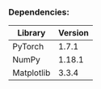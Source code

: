 ### Dependencies:
|Library| Version |
|-----  |-----|
|PyTorch|1.7.1|
|NumPy|1.18.1|
|Matplotlib|3.3.4|